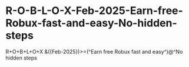 # R-O-B-L-O-X-Feb-2025-Earn-free-Robux-fast-and-easy-No-hidden-steps
R+O+B+L+O+X &amp;({Feb-2025})>=(^Earn free Robux fast and easy^)@^No hidden steps
